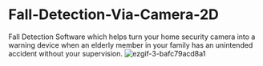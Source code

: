 # Fall-Detection-Via-Camera-2D
Fall Detection Software which helps turn your home security camera into a warning device when an elderly member in your family has an unintended accident without your supervision.
![ezgif-3-bafc79acd8a1](https://user-images.githubusercontent.com/48562455/115393762-3d7f6b00-a20c-11eb-8ee9-3a69537e08be.gif)

